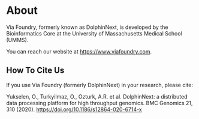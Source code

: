 # About

Via Foundry, formerly known as DolphinNext, is developed by the
Bioinformatics Core at the University of Massachusetts Medical School
(UMMS).

You can reach our website at <https://www.viafoundry.com>.

## How To Cite Us

If you use Via Foundry (formerly DolphinNext) in your research, please
cite:

Yukselen, O., Turkyilmaz, O., Ozturk, A.R. et al. DolphinNext: a
distributed data processing platform for high throughput genomics. BMC
Genomics 21, 310 (2020). <https://doi.org/10.1186/s12864-020-6714-x>
